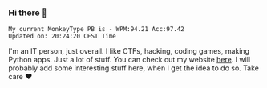 ### Hi there 👋
<!-- PB START -->
```
My current MonkeyType PB is - WPM:94.21 Acc:97.42
Updated on: 20:24:20 CEST Time
```
<!-- PB END -->
I'm an IT person, just overall. I like CTFs, hacking, coding games, making Python apps. Just a lot of stuff.
You can check out my website [here](https://skill3472.github.io/).
I will probably add some interesting stuff here, when I get the idea to do so. Take care ❤️
